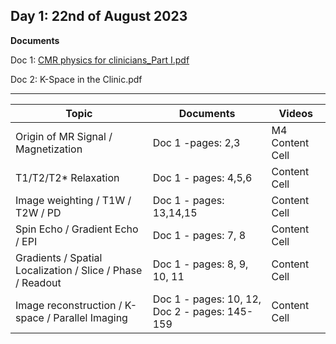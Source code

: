 **Day 1: 22nd of August 2023**
-------------------
**Documents**

Doc 1: [CMR physics for clinicians_Part I.pdf](../Day%201%20materials/CMR%20physics%20for%20clinicians_Part%20I.pdf)

Doc 2: K-Space in the Clinic.pdf

----------------------------

|     Topic     |   Documents    |    Videos    |
| ------------- | ------------- | ------------- | 
| Origin of MR Signal / Magnetization  | Doc 1 -pages: 2,3 | M4 Content Cell  |
|  T1/T2/T2* Relaxation  | Doc 1 - pages: 4,5,6  |        Content Cell  |
|  Image weighting / T1W / T2W / PD  |  Doc 1 - pages: 13,14,15 |        Content Cell  |
|  Spin Echo / Gradient Echo / EPI |  Doc 1  - pages: 7, 8 |        Content Cell  |
| Gradients / Spatial Localization / Slice / Phase / Readout  |   Doc 1 - pages: 8, 9, 10, 11 |        Content Cell  |
|  Image reconstruction / K-space / Parallel Imaging  | Doc 1 - pages: 10, 12, Doc 2 - pages: 145-159 |        Content Cell  |

<!--- Origin of MR Signal / Magnetization:  H3 -pages: 2,3 | M4

T1/T2/T2* Relaxation  | H3 - pages: 4,5,6 | M4 | M6 | M8

Image weighting / T1W / T2W / PD, H3 - pages: 13,14,15 | M4 | M8

Spin Echo / Gradient Echo / EPI , H3 - pages: 7, 8 | M4 | M8

Gradients / Spatial Localization / Slice / Phase / Readout, H3 - pages: 8, 9, 10, 11 | M4

Image reconstruction / K-space / Parallel Imaging, H3 - pages: 10, 12 | H4 - pages: 145-159 | M4  --->

